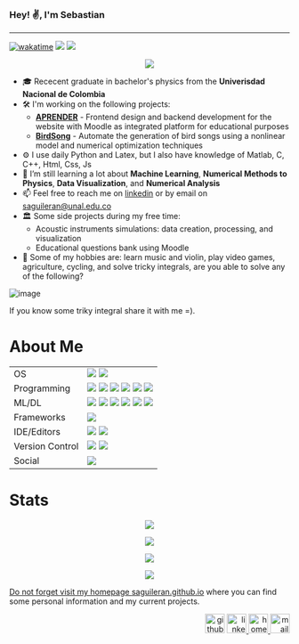 ### Hey! ✌, I'm Sebastian 

---


<a href="https://wakatime.com/badge/user/2c07869e-b97f-4eff-8c9c-8803856150a3/project/4e94692c-f78a-44b7-9ff6-bff55df5b60a"><img src="https://wakatime.com/badge/user/2c07869e-b97f-4eff-8c9c-8803856150a3/project/4e94692c-f78a-44b7-9ff6-bff55df5b60a.svg" alt="wakatime"></a>
![](https://komarev.com/ghpvc/?username=saguileran)
![](https://img.shields.io/github/followers/saguileran.svg?style=social&label=Follow&maxAge=2592000)


<p align="center">
  <!--<img src="https://media.tenor.com/ZrFooc6A9ysAAAAC/goodgoodgeneral-mental-health.gif" height="195">-->
  <img src="https://github-readme-stats.vercel.app/api?username=saguileran&show_icons=true&include_all_commits=true&theme=default"/>
</p>


- 🎓  Rececent graduate in bachelor's physics from the **Univerisdad Nacional de Colombia**
- 🛠️  I'm working on the following projects:
  - [**APRENDER**](https://saguileran.github.io/aprender/) - Frontend design and backend development for the  website with Moodle as integrated platform for educational purposes
  - [**BirdSong**](https://saguileran.github.io/birdsongs/) - Automate the generation of bird songs using a nonlinear model and numerical optimization techniques
- ⚙️  I use daily Python and Latex, but I also have knowledge of Matlab, C, C++, Html, Css, Js
- 📗  I’m still learning a lot about **Machine Learning**, **Numerical Methods to Physics**, **Data Visualization**, and **Numerical Analysis**
- 📫  Feel free to reach me on [linkedin](https://www.linkedin.com/in/serge-koudoro) or by email on [saguileran@unal.edu.co](mailto:saguileran@unal.edu.co)
- 🏛️  Some side projects during my free time:
  - Acoustic instruments simulations: data creation, processing, and visualization
  - Educational questions bank using Moodle
- 🧩 Some of my hobbies are: learn music and violin, play video games, agriculture, cycling, and solve tricky integrals, are you able to solve any of the following?

![image](https://user-images.githubusercontent.com/42812846/159194691-8ae39e5f-e2ed-47e6-ab5b-8c93afcc879a.png)

If you know some triky integral share it with me =).

# About Me
<p align="center">

<table align="center" style="margin: 0px auto;">
<tr>
<td>OS</td>
<td><img src="https://img.shields.io/badge/Windows-0078D6?style=for-the-badge&logo=windows&logoColor=white"> 
<img src="https://img.shields.io/badge/Ubuntu-E95420?style=for-the-badge&logo=ubuntu&logoColor=white"> 
</td>
<tr>
  
<tr>
<td>Programming</td>
<td>
  <img src="https://img.shields.io/badge/Python-14354C?style=for-the-badge&logo=python&logoColor=white"> 
  <img src="https://img.shields.io/badge/latex-%23008080.svg?style=for-the-badge&logo=latex&logoColor=white"> 
  <img src="https://img.shields.io/badge/Julia-9558B2?style=for-the-badge&logo=julia&logoColor=white"> 
  <img src="https://img.shields.io/badge/Shell_Script-121011?style=for-the-badge&logo=gnu-bash&logoColor=white"> 
  <img src="https://img.shields.io/badge/c++-%2300599C.svg?style=for-the-badge&logo=c%2B%2B&logoColor=white"> 
  <img src="https://img.shields.io/badge/Markdown-000000?style=for-the-badge&logo=markdown&logoColor=white">
</td>
</tr>
<tr>
<td>ML/DL</td>
<td>
  <img src="https://img.shields.io/badge/numpy-%23013243.svg?style=for-the-badge&logo=numpy&logoColor=white"> 
  <img src="https://img.shields.io/badge/pandas-%23150458.svg?style=for-the-badge&logo=pandas&logoColor=white"> 
  <img src="https://img.shields.io/badge/SciPy-%230C55A5.svg?style=for-the-badge&logo=scipy&logoColor=%white"> 
  <img src="https://img.shields.io/badge/Matplotlib-%23ffffff.svg?style=for-the-badge&logo=Matplotlib&logoColor=black"> 
  <img src="https://img.shields.io/badge/Plotly-%233F4F75.svg?style=for-the-badge&logo=plotly&logoColor=white">
  <img src="https://img.shields.io/badge/librosa-%CCCCCC.svg?style=for-the-badge&logo=librosa&logoColor=white">
</td>
</tr>
<tr>
<td>Frameworks</td>
<td><img src="https://img.shields.io/badge/Anaconda-%2344A833.svg?style=for-the-badge&logo=anaconda&logoColor=white"> 
</td>
</tr>
<tr>
<td>IDE/Editors</td>
<td><img src="https://img.shields.io/badge/Jupyter-F37626.svg?&style=for-the-badge&logo=Jupyter&logoColor=white"> 
<img src="https://img.shields.io/badge/Visual_Studio_Code-0078D4?style=for-the-badge&logo=visual%20studio%20code&logoColor=white"> 
</td>
</tr>
<tr>
<td>Version Control</td>
<td><img src="https://img.shields.io/badge/GIT-E44C30?style=for-the-badge&logo=git&logoColor=white">
<img src="https://img.shields.io/badge/github-%23121011.svg?style=for-the-badge&logo=github&logoColor=white">
 </td>
</tr>
<tr>
<td>Social</td>
<td><a href="https://twitter.com/saguileran420"><img src="https://img.shields.io/badge/Twitter-1DA1F2?style=for-the-badge&logo=twitter&logoColor=white"></td>
</tr>
</table>

# Stats

<p align="center">
 <img src="https://github-readme-stats.vercel.app/api/top-langs/?username=saguileran&hide=html&theme=default"/> 
</p>

<p align="center">
 <img src="https://github-readme-stats.vercel.app/api/wakatime?username=saguileran"/> 
</p>

<p align="center">
<a href="https://github.com/saguileran?tab=repositories">
<img src="https://github-readme-streak-stats.herokuapp.com/?user=saguileran&theme=default&hide_border=true"/>
</p>


<p align="center">
  <img src="https://github-profile-summary-cards.vercel.app/api/cards/profile-details?username=saguileran&theme=default"/>
</p>


Do not forget visit my homepage [saguileran.github.io](https://saguileran.github.io/) where you can find some personal information and my current projects. 


<div align="right">
  <a href="https://github.com/saguileran"> <img src='https://cdn.jsdelivr.net/npm/simple-icons@3.0.1/icons/github.svg' alt='github' height='35' ></a> 
  <a href="https://www.linkedin.com/in/saguileran"><img src='https://cdn-icons-png.flaticon.com/512/174/174857.png' alt='linkedin' height='35'> </a>  
  <a href="https://saguileran.github.io/"><img src='https://cdn-icons-png.flaticon.com/512/4175/4175279.png' alt='homepage' height='35'> </a>  
  <a href="mailto:saguileran@unal.edu.co"><img src='https://icons-for-free.com/iconfiles/png/512/email+envelope+letter+mail+messages+icon-1320196712706027480.png' alt='mail' height='35'></a>
</div>







<!--
<a align='center' href="https://wakatime.com/@2502acb2-1684-4597-a422-d30dfa6a2f67"><img src="https://wakatime.com/badge/user/2502acb2-1684-4597-a422-d30dfa6a2f67.svg?style=for-the-badge" alt="Total time coded since Jan 8 2023" /></a>

<a href="https://wakatime.com/badge/github/saguileran/birdsongs"><img src="https://wakatime.com/badge/github/saguileran/birdsongs.svg" alt="wakatime"></a>
-->



